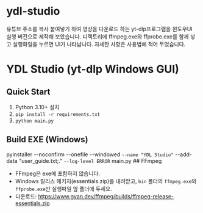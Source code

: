 # ydl-studio
유튜브 주소를 복사 붙여넣기 하여 영상을 다운로드 하는 yt-dlp프로그램을 윈도우UI 실행 버전으로 제작해 보았습니다.
디렉토리에 ffmpeg.exe와 ffprobe.exe를 함께 넣고 실행화일을 누르면 UI가 나타납니다.
자세한 사항은 사용법에 적어 두었습니다.

# YDL Studio (yt-dlp Windows GUI)

## Quick Start
1) Python 3.10+ 설치
2) `pip install -r requirements.txt`
3) `python main.py`

## Build EXE (Windows)
pyinstaller --noconfirm --onefile --windowed `
    --name "YDL Studio" `
    --add-data "user_guide.txt;." `
    --log-level ERROR `
    main.py
    ## FFmpeg
- FFmpeg은 exe에 포함하지 않습니다.
- Windows 릴리스 패키지(essentials.zip)를 내려받고, `bin` 폴더의 `ffmpeg.exe`와 `ffprobe.exe`만 실행파일 옆 폴더에 두세요.
- 다운로드: https://www.gyan.dev/ffmpeg/builds/ffmpeg-release-essentials.zip
